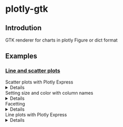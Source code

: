# plotly-gtk
## Introdution
GTK renderer for charts in plotly Figure or dict format

## Examples
### [Line and scatter plots](https://plotly.com/python/line-and-scatter/)
<summary>Scatter plots with Plotly Express</summary>
<details>

![Scatter example 1](https://slaclau.github.io/plotly-gtk/_images/scatter_1.png)
![Scatter example 2](https://slaclau.github.io/plotly-gtk/_images/scatter_2.png)
</details>
<summary>Setting size and color with column names</summary>
<details>

![Scatter size color column name example](https://slaclau.github.io/plotly-gtk/_images/scatter_size_color_column.png)
</details>
<summary>Facetting</summary>
<details>

![Scatter facetting example](https://slaclau.github.io/plotly-gtk/_images/scatter_facetting.png)
</details>
<summary>Line plots with Plotly Express</summary>
<details>

![Line example 1](https://slaclau.github.io/plotly-gtk/_images/line_1.png)
![Line example 2](https://slaclau.github.io/plotly-gtk/_images/line_2.png)
</details>
